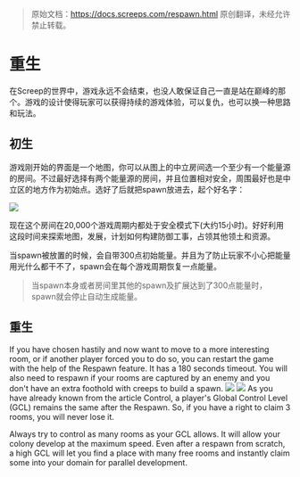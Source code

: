 > 原始文档：<https://docs.screeps.com/respawn.html>
> 原创翻译，未经允许禁止转载。

# 重生
在Screep的世界中，游戏永远不会结束，也没人敢保证自己一直是站在巅峰的那个。游戏的设计使得玩家可以获得持续的游戏体验，可以复仇，也可以换一种思路和玩法。

## 初生
游戏刚开始的界面是一个地图，你可以从图上的中立房间选一个至少有一个能量源的房间。不过最好选择有两个能量源的房间，并且位置相对安全，周围最好也是中立区的地方作为初始点。选好了后就把spawn放进去，起个好名字：

![](https://docs.screeps.com/img/CreateSpawn.png)

现在这个房间在20,000个游戏周期内都处于安全模式下(大约15小时)。好好利用这段时间来探索地图，发展，计划如何构建防御工事，占领其他领土和资源。

当spawn被放置的时候，会自带300点初始能量。并且为了防止玩家不小心把能量用光什么都干不了，spawn会在每个游戏周期恢复一点能量。

> 当spawn本身或者房间里其他的spawn及扩展达到了300点能量时，spawn就会停止自动生成能量。

## 重生
If you have chosen hastily and now want to move to a more interesting room, or if another player forced you to do so, you can restart the game with the help of the Respawn feature. It has a 180 seconds timeout. You will also need to respawn if your rooms are captured by an enemy and you don't have an extra foothold with creeps to build a spawn.
![](https://docs.screeps.com/img/Respawn.png)
![](https://docs.screeps.com/img/RespawnConfirm.png)
As you have already known from the article Control, a player's Global Control Level (GCL) remains the same after the Respawn. So, if you have a right to claim 3 rooms, you will never lose it.

Always try to control as many rooms as your GCL allows. It will allow your colony develop at the maximum speed. Even after a respawn from scratch, a high GCL will let you find a place with many free rooms and instantly claim some into your domain for parallel development.